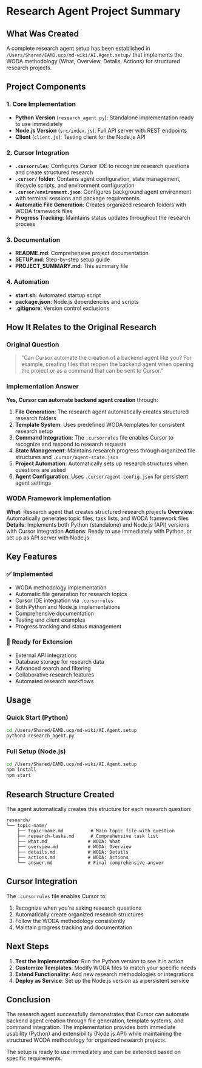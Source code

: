 # Research Agent Project Summary

## What Was Created

A complete research agent setup has been established in `/Users/Shared/EAMD.ucp/md-wiki/AI.Agent.setup/` that implements the WODA methodology (What, Overview, Details, Actions) for structured research projects.

## Project Components

### 1. Core Implementation
- **Python Version** (`research_agent.py`): Standalone implementation ready to use immediately
- **Node.js Version** (`src/index.js`): Full API server with REST endpoints
- **Client** (`client.js`): Testing client for the Node.js API

### 2. Cursor Integration
- **`.cursorrules`**: Configures Cursor IDE to recognize research questions and create structured research
- **`.cursor/` folder**: Contains agent configuration, state management, lifecycle scripts, and environment configuration
- **`.cursor/environment.json`**: Configures background agent environment with terminal sessions and package requirements
- **Automatic File Generation**: Creates organized research folders with WODA framework files
- **Progress Tracking**: Maintains status updates throughout the research process

### 3. Documentation
- **README.md**: Comprehensive project documentation
- **SETUP.md**: Step-by-step setup guide
- **PROJECT_SUMMARY.md**: This summary file

### 4. Automation
- **start.sh**: Automated startup script
- **package.json**: Node.js dependencies and scripts
- **.gitignore**: Version control exclusions

## How It Relates to the Original Research

### Original Question
> "Can Cursor automate the creation of a backend agent like you? For example, creating files that reopen the backend agent when opening the project or as a command that can be sent to Cursor."

### Implementation Answer
**Yes, Cursor can automate backend agent creation** through:

1. **File Generation**: The research agent automatically creates structured research folders
2. **Template System**: Uses predefined WODA templates for consistent research setup
3. **Command Integration**: The `.cursorrules` file enables Cursor to recognize and respond to research requests
4. **State Management**: Maintains research progress through organized file structures and `.cursor/agent-state.json`
5. **Project Automation**: Automatically sets up research structures when questions are asked
6. **Agent Configuration**: Uses `.cursor/agent-config.json` for persistent agent settings

### WODA Framework Implementation

**What**: Research agent that creates structured research projects
**Overview**: Automatically generates topic files, task lists, and WODA framework files
**Details**: Implements both Python (standalone) and Node.js (API) versions with Cursor integration
**Actions**: Ready to use immediately with Python, or set up as API server with Node.js

## Key Features

### ✅ Implemented
- WODA methodology implementation
- Automatic file generation for research topics
- Cursor IDE integration via `.cursorrules`
- Both Python and Node.js implementations
- Comprehensive documentation
- Testing and client examples
- Progress tracking and status management

### 🔄 Ready for Extension
- External API integrations
- Database storage for research data
- Advanced search and filtering
- Collaborative research features
- Automated research workflows

## Usage

### Quick Start (Python)
```bash
cd /Users/Shared/EAMD.ucp/md-wiki/AI.Agent.setup
python3 research_agent.py
```

### Full Setup (Node.js)
```bash
cd /Users/Shared/EAMD.ucp/md-wiki/AI.Agent.setup
npm install
npm start
```

## Research Structure Created

The agent automatically creates this structure for each research question:

```
research/
└── topic-name/
    ├── topic-name.md          # Main topic file with question
    ├── research-tasks.md      # Comprehensive task list
    ├── what.md               # WODA: What
    ├── overview.md           # WODA: Overview  
    ├── details.md            # WODA: Details
    ├── actions.md            # WODA: Actions
    └── answer.md             # Final comprehensive answer
```

## Cursor Integration

The `.cursorrules` file enables Cursor to:
1. Recognize when you're asking research questions
2. Automatically create organized research structures
3. Follow the WODA methodology consistently
4. Maintain progress tracking and documentation

## Next Steps

1. **Test the Implementation**: Run the Python version to see it in action
2. **Customize Templates**: Modify WODA files to match your specific needs
3. **Extend Functionality**: Add new research methodologies or integrations
4. **Deploy as Service**: Set up the Node.js version as a persistent service

## Conclusion

The research agent successfully demonstrates that Cursor can automate backend agent creation through file generation, template systems, and command integration. The implementation provides both immediate usability (Python) and extensibility (Node.js API) while maintaining the structured WODA methodology for organized research projects.

The setup is ready to use immediately and can be extended based on specific requirements.
